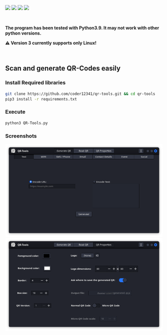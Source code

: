 [![](https://img.shields.io/badge/version-3.0-green)](https://github.com/coder12341/qr-tools/releases/tag/3.0)
![](https://img.shields.io/badge/license-GPLv3-blue)
![](https://img.shields.io/badge/language-Python3.10-red)
![](https://img.shields.io/badge/platform-Linux-lightgrey)


<br>
<p font-size:25px>
  <b>The program has been tested with Python3.9. It may not work with other python versions.</b>
</p>
<p>
  <b>⚠ Version 3 currently supports only Linux!</b>
</p>
<br>


## Scan and generate QR-Codes easily
### Install Required libraries
``` bash
git clone https://github.com/coder12341/qr-tools.git && cd qr-tools
pip3 install -r requirements.txt
```

### Execute
``` bash
python3 QR-Tools.py
```

### Screenshots
![](/images/screenshot1.png)
![](/images/screenshot2.png)